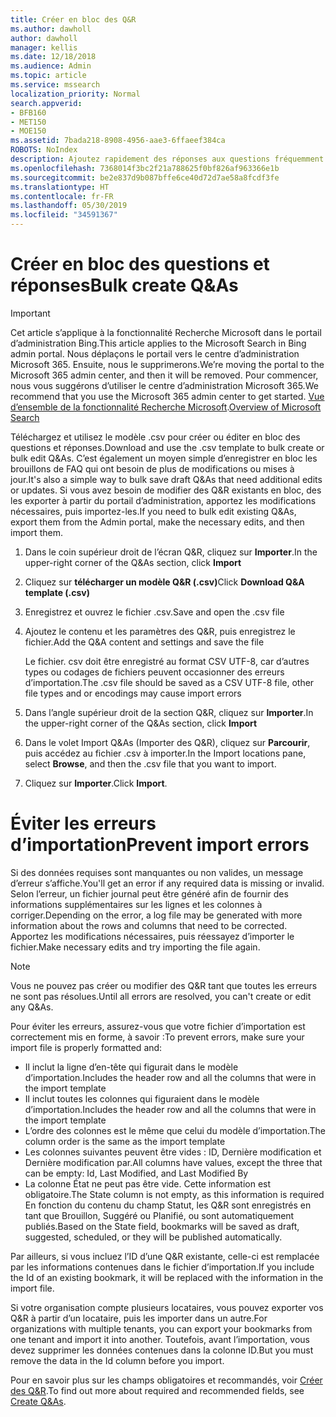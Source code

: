 ```yaml
---
title: Créer en bloc des Q&R
ms.author: dawholl
author: dawholl
manager: kellis
ms.date: 12/18/2018
ms.audience: Admin
ms.topic: article
ms.service: mssearch
localization_priority: Normal
search.appverid:
- BFB160
- MET150
- MOE150
ms.assetid: 7bada218-8908-4956-aae3-6ffaeef384ca
ROBOTS: NoIndex
description: Ajoutez rapidement des réponses aux questions fréquemment posées à l’aide des outils d’importation disponibles dans le portail d’administration de Recherche Microsoft
ms.openlocfilehash: 7368014f3bc2f21a788625f0bf826af963366e1b
ms.sourcegitcommit: be2e837d9b087bffe6ce40d72d7ae58a8fcdf3fe
ms.translationtype: HT
ms.contentlocale: fr-FR
ms.lasthandoff: 05/30/2019
ms.locfileid: "34591367"
---
```

# <a name="bulk-create-qas"></a><span data-ttu-id="098d9-103">Créer en bloc des questions et réponses</span><span class="sxs-lookup"><span data-stu-id="098d9-103">Bulk create Q&As</span></span>

> [!IMPORTANT]
> <span data-ttu-id="098d9-104">Cet article s’applique à la fonctionnalité Recherche Microsoft dans le portail d’administration Bing.</span><span class="sxs-lookup"><span data-stu-id="098d9-104">This article applies to the Microsoft Search in Bing admin portal.</span></span> <span data-ttu-id="098d9-105">Nous déplaçons le portail vers le centre d’administration Microsoft 365. Ensuite, nous le supprimerons.</span><span class="sxs-lookup"><span data-stu-id="098d9-105">We’re moving the portal to the Microsoft 365 admin center, and then it will be removed.</span></span> <span data-ttu-id="098d9-106">Pour commencer, nous vous suggérons d’utiliser le centre d’administration Microsoft 365.</span><span class="sxs-lookup"><span data-stu-id="098d9-106">We recommend that you use the Microsoft 365 admin center to get started.</span></span> <span data-ttu-id="098d9-107">[Vue d’ensemble de la fonctionnalité Recherche Microsoft](overview-microsoft-search.md).</span><span class="sxs-lookup"><span data-stu-id="098d9-107">[Overview of Microsoft Search](overview-microsoft-search.md)</span></span>
    
<span data-ttu-id="098d9-108">Téléchargez et utilisez le modèle .csv pour créer ou éditer en bloc des questions et réponses.</span><span class="sxs-lookup"><span data-stu-id="098d9-108">Download and use the .csv template to bulk create or bulk edit Q&As.</span></span> <span data-ttu-id="098d9-109">C’est également un moyen simple d’enregistrer en bloc les brouillons de FAQ qui ont besoin de plus de modifications ou mises à jour.</span><span class="sxs-lookup"><span data-stu-id="098d9-109">It's also a simple way to bulk save draft Q&As that need additional edits or updates.</span></span> <span data-ttu-id="098d9-110">Si vous avez besoin de modifier des Q&R existants en bloc, des les exporter à partir du portail d’administration, apportez les modifications nécessaires, puis importez-les.</span><span class="sxs-lookup"><span data-stu-id="098d9-110">If you need to bulk edit existing Q&As, export them from the Admin portal, make the necessary edits, and then import them.</span></span>
  
1. <span data-ttu-id="098d9-111">Dans le coin supérieur droit de l’écran Q&R, cliquez sur **Importer**.</span><span class="sxs-lookup"><span data-stu-id="098d9-111">In the upper-right corner of the Q&As section, click **Import**</span></span>
    
2. <span data-ttu-id="098d9-112">Cliquez sur **télécharger un modèle Q&R (.csv)**</span><span class="sxs-lookup"><span data-stu-id="098d9-112">Click **Download Q&A template (.csv)**</span></span>
    
3. <span data-ttu-id="098d9-113">Enregistrez et ouvrez le fichier .csv.</span><span class="sxs-lookup"><span data-stu-id="098d9-113">Save and open the .csv file</span></span>
    
4. <span data-ttu-id="098d9-114">Ajoutez le contenu et les paramètres des Q&R, puis enregistrez le fichier.</span><span class="sxs-lookup"><span data-stu-id="098d9-114">Add the Q&A content and settings and save the file</span></span>

    <span data-ttu-id="098d9-115">Le fichier. csv doit être enregistré au format CSV UTF-8, car d’autres types ou codages de fichiers peuvent occasionner des erreurs d’importation.</span><span class="sxs-lookup"><span data-stu-id="098d9-115">The .csv file should be saved as a CSV UTF-8 file, other file types and or encodings may cause import errors</span></span>
    
5. <span data-ttu-id="098d9-116">Dans l’angle supérieur droit de la section Q&R, cliquez sur **Importer**.</span><span class="sxs-lookup"><span data-stu-id="098d9-116">In the upper-right corner of the Q&As section, click **Import**</span></span>
    
6. <span data-ttu-id="098d9-117">Dans le volet Import Q&As (Importer des Q&R), cliquez sur **Parcourir**, puis accédez au fichier .csv à importer.</span><span class="sxs-lookup"><span data-stu-id="098d9-117">In the Import locations pane, select **Browse**, and then the .csv file that you want to import.</span></span> 
    
7. <span data-ttu-id="098d9-118">Cliquez sur **Importer**.</span><span class="sxs-lookup"><span data-stu-id="098d9-118">Click **Import**.</span></span>

# <a name="prevent-import-errors"></a><span data-ttu-id="098d9-119">Éviter les erreurs d’importation</span><span class="sxs-lookup"><span data-stu-id="098d9-119">Prevent import errors</span></span>      
<span data-ttu-id="098d9-120">Si des données requises sont manquantes ou non valides, un message d’erreur s’affiche.</span><span class="sxs-lookup"><span data-stu-id="098d9-120">You'll get an error if any required data is missing or invalid.</span></span> <span data-ttu-id="098d9-121">Selon l’erreur, un fichier journal peut être généré afin de fournir des informations supplémentaires sur les lignes et les colonnes à corriger.</span><span class="sxs-lookup"><span data-stu-id="098d9-121">Depending on the error, a log file may be generated with more information about the rows and columns that need to be corrected.</span></span> <span data-ttu-id="098d9-122">Apportez les modifications nécessaires, puis réessayez d’importer le fichier.</span><span class="sxs-lookup"><span data-stu-id="098d9-122">Make necessary edits and try importing the file again.</span></span>

> [!NOTE]
> <span data-ttu-id="098d9-123">Vous ne pouvez pas créer ou modifier des Q&R tant que toutes les erreurs ne sont pas résolues.</span><span class="sxs-lookup"><span data-stu-id="098d9-123">Until all errors are resolved, you can't create or edit any Q&As.</span></span> 

<span data-ttu-id="098d9-124">Pour éviter les erreurs, assurez-vous que votre fichier d’importation est correctement mis en forme, à savoir :</span><span class="sxs-lookup"><span data-stu-id="098d9-124">To prevent errors, make sure your import file is properly formatted and:</span></span>
- <span data-ttu-id="098d9-125">Il inclut la ligne d’en-tête qui figurait dans le modèle d’importation.</span><span class="sxs-lookup"><span data-stu-id="098d9-125">Includes the header row and all the columns that were in the import template</span></span>
- <span data-ttu-id="098d9-126">Il inclut toutes les colonnes qui figuraient dans le modèle d’importation.</span><span class="sxs-lookup"><span data-stu-id="098d9-126">Includes the header row and all the columns that were in the import template</span></span>
- <span data-ttu-id="098d9-127">L’ordre des colonnes est le même que celui du modèle d’importation.</span><span class="sxs-lookup"><span data-stu-id="098d9-127">The column order is the same as the import template</span></span>
- <span data-ttu-id="098d9-128">Les colonnes suivantes peuvent être vides : ID, Dernière modification et Dernière modification par.</span><span class="sxs-lookup"><span data-stu-id="098d9-128">All columns have values, except the three that can be empty: Id, Last Modified, and Last Modified By</span></span>
- <span data-ttu-id="098d9-129">La colonne État ne peut pas être vide. Cette information est obligatoire.</span><span class="sxs-lookup"><span data-stu-id="098d9-129">The State column is not empty, as this information is required</span></span>  
<span data-ttu-id="098d9-130">En fonction du contenu du champ Statut, les Q&R sont enregistrés en tant que Brouillon, Suggéré ou Planifié, ou sont automatiquement publiés.</span><span class="sxs-lookup"><span data-stu-id="098d9-130">Based on the State field, bookmarks will be saved as draft, suggested, scheduled, or they will be published automatically.</span></span>

<span data-ttu-id="098d9-131">Par ailleurs, si vous incluez l’ID d’une Q&R existante, celle-ci est remplacée par les informations contenues dans le fichier d’importation.</span><span class="sxs-lookup"><span data-stu-id="098d9-131">If you include the Id of an existing bookmark, it will be replaced with the information in the import file.</span></span>

<span data-ttu-id="098d9-132">Si votre organisation compte plusieurs locataires, vous pouvez exporter vos Q&R à partir d’un locataire, puis les importer dans un autre.</span><span class="sxs-lookup"><span data-stu-id="098d9-132">For organizations with multiple tenants, you can export your bookmarks from one tenant and import it into another.</span></span> <span data-ttu-id="098d9-133">Toutefois, avant l’importation, vous devez supprimer les données contenues dans la colonne ID.</span><span class="sxs-lookup"><span data-stu-id="098d9-133">But you must remove the data in the Id column before you import.</span></span>

<span data-ttu-id="098d9-134">Pour en savoir plus sur les champs obligatoires et recommandés, voir [Créer des Q&R](create-qas.md).</span><span class="sxs-lookup"><span data-stu-id="098d9-134">To find out more about required and recommended fields, see [Create Q&As](create-qas.md).</span></span>

  

